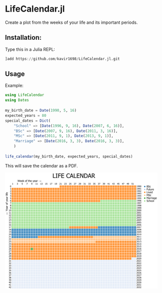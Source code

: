 # LifeCalendar.jl

Create a plot from the weeks of your life and its important periods.

## Installation:

Type this in a Julia REPL:

```julia
]add https://github.com/kavir1698/LifeCalendar.jl.git
```

## Usage

Example:

```julia
using LifeCalendar
using Dates

my_birth_date = Date(1990, 5, 16)
expected_years = 80
special_dates = Dict(
	"School" => [Date(1996, 9, 16), Date(2007, 6, 16)],
	"BSc" => [Date(2007, 9, 16), Date(2011, 3, 16)],
	"MSc" => [Date(2011, 9, 1), Date(2013, 9, 1)],
	"Marriage" => [Date(2016, 3, 3), Date(2016, 3, 3)],
	)

life_calendar(my_birth_date, expected_years, special_dates)
```

This will save the calendar as a PDF.

![An example of the resulting image](https://github.com/kavir1698/LifeCalendar.jl/blob/main/life_calendar.png?raw=true)